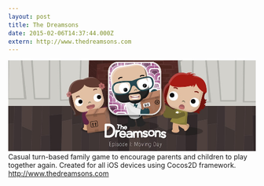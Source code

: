 ```yaml
---
layout: post
title: The Dreamsons
date: 2015-02-06T14:37:44.000Z
extern: http://www.thedreamsons.com
---
```


<img src="/images/fulls/dreamsons_full.jpg" class="fit image"> Casual turn-based family game to encourage parents and children to play together again. Created for all iOS devices using Cocos2D framework.
<br /><a href="http://www.thedreamsons.com" target="_blank">http://www.thedreamsons.com</a>